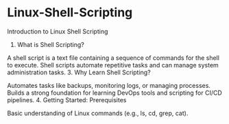 # Linux-Shell-Scripting
Introduction to Linux Shell Scripting
1. What is Shell Scripting?
   
A shell script is a text file containing a sequence of commands for the shell to execute.
Shell scripts automate repetitive tasks and can manage system administration tasks.
3. Why Learn Shell Scripting?

Automates tasks like backups, monitoring logs, or managing processes.
Builds a strong foundation for learning DevOps tools and scripting for CI/CD pipelines.
4. Getting Started: Prerequisites

Basic understanding of Linux commands (e.g., ls, cd, grep, cat).
